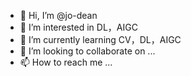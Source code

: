 - 👋 Hi, I’m @jo-dean
- 👀 I’m interested in DL，AIGC
- 🌱 I’m currently learning CV，DL，AIGC
- 💞️ I’m looking to collaborate on ...
- 📫 How to reach me ...

<!---
jo-dean/jo-dean is a ✨ special ✨ repository because its `README.md` (this file) appears on your GitHub profile.
You can click the Preview link to take a look at your changes.
--->
